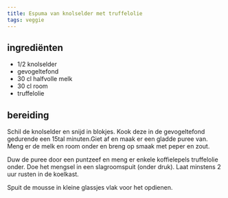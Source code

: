 ```yaml
---
title: Espuma van knolselder met truffelolie
tags: veggie
---
```


## ingrediënten
* 1/2 knolselder
* gevogeltefond
* 30 cl halfvolle melk
* 30 cl room
* truffelolie

##  bereiding 

Schil de knolselder en snijd in blokjes. Kook deze in de gevogeltefond gedurende een 15tal minuten.Giet af en maak er een gladde puree van. Meng er de melk en room onder en breng op smaak met peper en zout.

Duw de puree door een puntzeef en meng er enkele koffielepels truffelolie onder. Doe het mengsel in een slagroomspuit (onder druk). Laat minstens 2 uur rusten in de koelkast.

Spuit de mousse in kleine glassjes vlak voor het opdienen.

